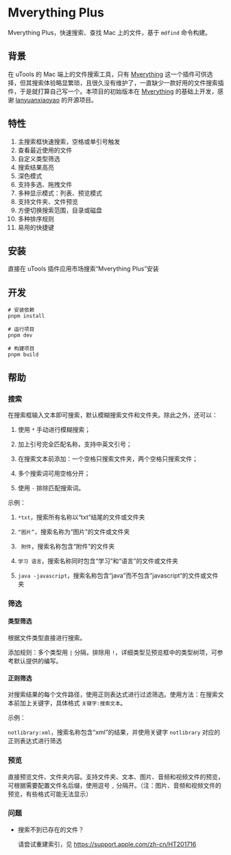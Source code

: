 # Mverything Plus

Mverything Plus，快速搜索、查找 Mac 上的文件，基于 `mdfind` 命令构建。

## 背景

在 uTools 的 Mac 端上的文件搜索工具，只有 [Mverything](https://github.com/lanyuanxiaoyao/Mverything) 这一个插件可供选择，但其搜索体验略显繁琐，且很久没有维护了，一直缺少一款好用的文件搜索插件，于是就打算自己写一个。本项目的初始版本在 [Mverything](https://github.com/lanyuanxiaoyao/Mverything) 的基础上开发，感谢 [lanyuanxiaoyao](https://github.com/lanyuanxiaoyao) 的开源项目。

## 特性

1. 主搜索框快速搜索，空格或单引号触发
2. 查看最近使用的文件
3. 自定义类型筛选
4. 搜索结果高亮
5. 深色模式
6. 支持多选、拖拽文件
7. 多种显示模式：列表、预览模式
8. 支持文件夹、文件预览
9. 方便切换搜索范围，目录或磁盘
10. 多种排序规则
11. 易用的快捷键

## 安装

直接在 uTools 插件应用市场搜索“Mverything Plus”安装

## 开发

```shell
# 安装依赖
pnpm install

# 运行项目
pnpm dev

# 构建项目
pnpm build
```

## 帮助

### 搜索

在搜索框输入文本即可搜索，默认模糊搜索文件和文件夹。除此之外，还可以：

1. 使用 `*` 手动进行模糊搜索；

2. 加上引号完全匹配名称，支持中英文引号；

3. 在搜索文本前添加：一个空格只搜索文件夹，两个空格只搜索文件；

4. 多个搜索词可用空格分开；

5. 使用 `-` 排除匹配搜索词。

示例：

1. `*txt`，搜索所有名称以“txt”结尾的文件或文件夹

2. `“图片”`，搜索名称为“图片”的文件或文件夹

3. <code>&nbsp;附件</code>，搜索名称包含“附件”的文件夹

4. `学习 语言`，搜索名称同时包含“学习”和“语言”的文件或文件夹

5. `java -javascript`，搜索名称包含“java”而不包含”javascript“的文件或文件夹

### 筛选

#### 类型筛选

根据文件类型直接进行搜索。

添加规则：多个类型用 `|` 分隔，排除用 `!`，详细类型见预览框中的类型树项，可参考默认提供的编写。

#### 正则筛选

对搜索结果的每个文件路径，使用正则表达式进行过滤筛选。使用方法：在搜索文本前加上关键字，具体格式 `关键字:搜索文本`。

示例：

`notlibrary:xml`，搜索名称包含“xml”的结果，并使用关键字 `notlibrary` 对应的正则表达式进行筛选

### 预览

直接预览文件、文件夹内容。支持文件夹、文本、图片、音频和视频文件的预览，可根据需要配置文件名后缀，使用逗号 `,` 分隔开。（注：图片、音频和视频文件的预览，有些格式可能无法显示）

### 问题

- 搜索不到已存在的文件？

  请尝试重建索引，见 https://support.apple.com/zh-cn/HT201716

